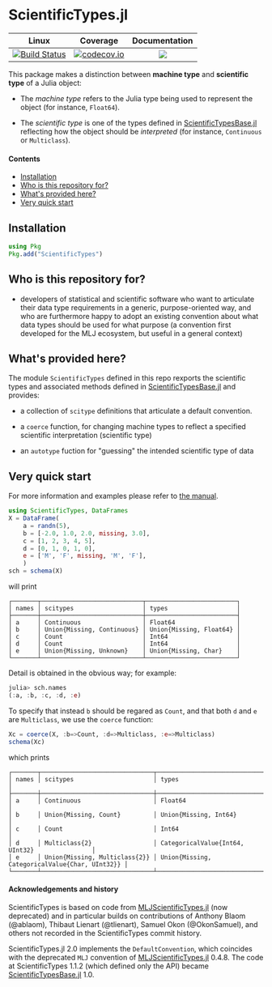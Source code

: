 # ScientificTypes.jl

| Linux | Coverage | Documentation |
| :-----------: | :------: | :-----------: |
| [![Build Status](https://github.com/JuliaAI/ScientificTypes.jl/workflows/CI/badge.svg)](https://github.com/JuliaAI/ScientificTypes.jl/actions) | [![codecov.io](http://codecov.io/github/JuliaAI/ScientificTypes.jl/coverage.svg?branch=master)](http://codecov.io/github/JuliaAI/ScientificTypes.jl?branch=master) | [![](https://img.shields.io/badge/docs-dev-blue.svg)](https://JuliaAI.github.io/ScientificTypes.jl/dev)

This package makes a distinction between **machine type** and
**scientific type** of a Julia object:

* The _machine type_ refers to the Julia type being used to represent
  the object (for instance, `Float64`).

* The _scientific type_ is one of the types defined in
  [ScientificTypesBase.jl](https://github.com/JuliaAI/ScientificTypesBase.jl)
  reflecting how the object should be _interpreted_ (for instance,
  `Continuous` or `Multiclass`).


#### Contents

 - [Installation](#installation)
 - [Who is this repository for?](#who-is-this-repository-for)
 - [What's provided here?](#what-is-provided-here)
 - [Very quick start](#very-quick-start)

## Installation

```julia
using Pkg
Pkg.add("ScientificTypes")
```

## Who is this repository for?

- developers of statistical and scientific software who want to
  articulate their data type requirements in a generic,
  purpose-oriented way, and who are furthermore happy to adopt an
  existing convention about what data types should be used for
  what purpose (a convention first developed for the MLJ ecosystem,
  but useful in a general context)

## What's provided here?

The module `ScientificTypes` defined in this repo rexports the
scientific types and associated methods defined in [ScientificTypesBase.jl](https://github.com/JuliaAI/ScientificTypesBase.jl)
and provides:

- a collection of `scitype` definitions that
  articulate a default convention.

- a `coerce` function, for changing machine types to reflect a specified
  scientific interpretation (scientific type)

- an `autotype` fuction for "guessing" the intended scientific type of data


## Very quick start

For more information and examples please refer to [the
manual](https://JuliaAI.github.io/ScientificTypes.jl/dev).

```julia
using ScientificTypes, DataFrames
X = DataFrame(
    a = randn(5),
    b = [-2.0, 1.0, 2.0, missing, 3.0],
    c = [1, 2, 3, 4, 5],
    d = [0, 1, 0, 1, 0],
    e = ['M', 'F', missing, 'M', 'F'],
    )
sch = schema(X)
```

will print

```
┌───────┬────────────────────────────┬─────────────────────────┐
│ names │ scitypes                   │ types                   │
├───────┼────────────────────────────┼─────────────────────────┤
│ a     │ Continuous                 │ Float64                 │
│ b     │ Union{Missing, Continuous} │ Union{Missing, Float64} │
│ c     │ Count                      │ Int64                   │
│ d     │ Count                      │ Int64                   │
│ e     │ Union{Missing, Unknown}    │ Union{Missing, Char}    │
└───────┴────────────────────────────┴─────────────────────────┘
```

Detail is obtained in the obvious way; for example:

```julia
julia> sch.names
(:a, :b, :c, :d, :e)
```

To specify that instead `b` should be regared as `Count`, and that both `d` and `e` are `Multiclass`, we use the `coerce` function:

```julia
Xc = coerce(X, :b=>Count, :d=>Multiclass, :e=>Multiclass)
schema(Xc)
```

which prints

```
┌───────┬───────────────────────────────┬────────────────────────────────────────────────┐
│ names │ scitypes                      │ types                                          │
├───────┼───────────────────────────────┼────────────────────────────────────────────────┤
│ a     │ Continuous                    │ Float64                                        │
│ b     │ Union{Missing, Count}         │ Union{Missing, Int64}                          │
│ c     │ Count                         │ Int64                                          │
│ d     │ Multiclass{2}                 │ CategoricalValue{Int64, UInt32}                │
│ e     │ Union{Missing, Multiclass{2}} │ Union{Missing, CategoricalValue{Char, UInt32}} │
└───────┴───────────────────────────────┴────────────────────────────────────────────────┘

```


#### Acknowledgements and history

ScientificTypes is based on code from
[MLJScientificTypes.jl](https://github.com/JuliaAI/MLJScientificTypes.jl)
(now deprecated) and in particular builds on contributions of Anthony
Blaom (@ablaom), Thibaut Lienart (@tlienart), Samuel Okon
(@OkonSamuel), and others not recorded in the ScientificTypes commit
history.

ScientificTypes.jl 2.0 implements the `DefaultConvention`, which
coincides with the deprecated `MLJ` convention of
[MLJScientificTypes.jl](https://github.com/JuliaAI/MLJScientificTypes.jl)
0.4.8. The code at ScientificTypes 1.1.2 (which defined only the API)
became
[ScientificTypesBase.jl](https://github.com/JuliaAI/ScientificTypesBase.jl)
1.0.
